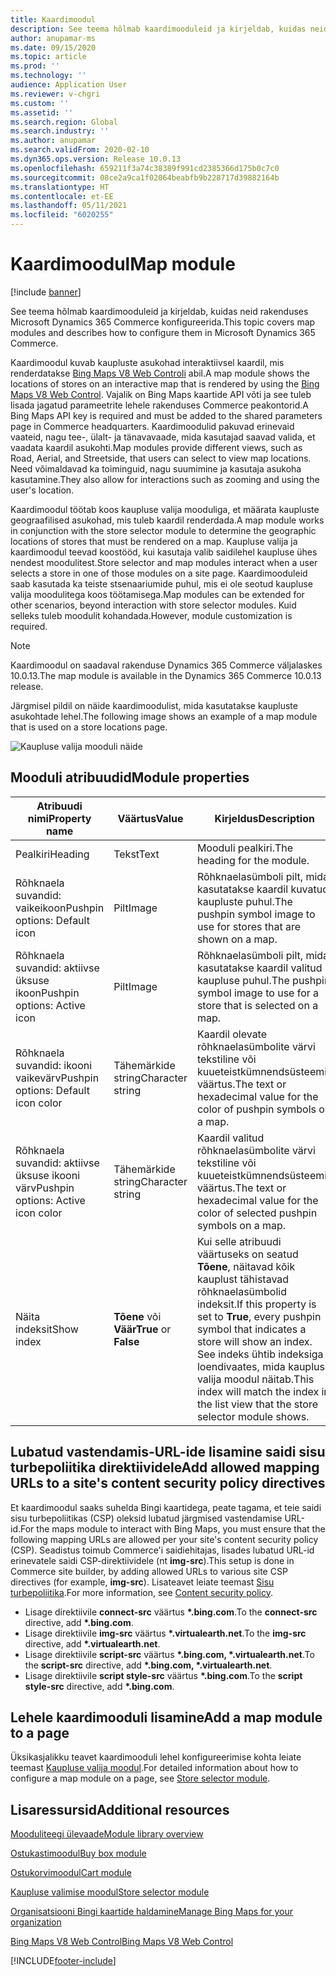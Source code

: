 ```yaml
---
title: Kaardimoodul
description: See teema hõlmab kaardimooduleid ja kirjeldab, kuidas neid rakenduses Microsoft Dynamics 365 Commerce konfigureerida.
author: anupamar-ms
ms.date: 09/15/2020
ms.topic: article
ms.prod: ''
ms.technology: ''
audience: Application User
ms.reviewer: v-chgri
ms.custom: ''
ms.assetid: ''
ms.search.region: Global
ms.search.industry: ''
ms.author: anupamar
ms.search.validFrom: 2020-02-10
ms.dyn365.ops.version: Release 10.0.13
ms.openlocfilehash: 659211f3a74c38389f991cd2385366d175b0c7c0
ms.sourcegitcommit: 08ce2a9ca1f02064beabfb9b228717d39882164b
ms.translationtype: HT
ms.contentlocale: et-EE
ms.lasthandoff: 05/11/2021
ms.locfileid: "6020255"
---
```

# <a name="map-module"></a><span data-ttu-id="8dd43-103">Kaardimoodul</span><span class="sxs-lookup"><span data-stu-id="8dd43-103">Map module</span></span>

[!include [banner](includes/banner.md)]


<span data-ttu-id="8dd43-104">See teema hõlmab kaardimooduleid ja kirjeldab, kuidas neid rakenduses Microsoft Dynamics 365 Commerce konfigureerida.</span><span class="sxs-lookup"><span data-stu-id="8dd43-104">This topic covers map modules and describes how to configure them in Microsoft Dynamics 365 Commerce.</span></span>

<span data-ttu-id="8dd43-105">Kaardimoodul kuvab kaupluste asukohad interaktiivsel kaardil, mis renderdatakse [Bing Maps V8 Web Controli](/bingmaps/v8-web-control/) abil.</span><span class="sxs-lookup"><span data-stu-id="8dd43-105">A map module shows the locations of stores on an interactive map that is rendered by using the [Bing Maps V8 Web Control](/bingmaps/v8-web-control/).</span></span> <span data-ttu-id="8dd43-106">Vajalik on Bing Maps kaartide API võti ja see tuleb lisada jagatud parameetrite lehele rakenduses Commerce peakontorid.</span><span class="sxs-lookup"><span data-stu-id="8dd43-106">A Bing Maps API key is required and must be added to the shared parameters page in Commerce headquarters.</span></span> <span data-ttu-id="8dd43-107">Kaardimoodulid pakuvad erinevaid vaateid, nagu tee-, ülalt- ja tänavavaade, mida kasutajad saavad valida, et vaadata kaardil asukohti.</span><span class="sxs-lookup"><span data-stu-id="8dd43-107">Map modules provide different views, such as Road, Aerial, and Streetside, that users can select to view map locations.</span></span> <span data-ttu-id="8dd43-108">Need võimaldavad ka toiminguid, nagu suumimine ja kasutaja asukoha kasutamine.</span><span class="sxs-lookup"><span data-stu-id="8dd43-108">They also allow for interactions such as zooming and using the user's location.</span></span>

<span data-ttu-id="8dd43-109">Kaardimoodul töötab koos kaupluse valija mooduliga, et määrata kaupluste geograafilised asukohad, mis tuleb kaardil renderdada.</span><span class="sxs-lookup"><span data-stu-id="8dd43-109">A map module works in conjunction with the store selector module to determine the geographic locations of stores that must be rendered on a map.</span></span> <span data-ttu-id="8dd43-110">Kaupluse valija ja kaardimoodul teevad koostööd, kui kasutaja valib saidilehel kaupluse ühes nendest moodulitest.</span><span class="sxs-lookup"><span data-stu-id="8dd43-110">Store selector and map modules interact when a user selects a store in one of those modules on a site page.</span></span> <span data-ttu-id="8dd43-111">Kaardimooduleid saab kasutada ka teiste stsenaariumide puhul, mis ei ole seotud kaupluse valija moodulitega koos töötamisega.</span><span class="sxs-lookup"><span data-stu-id="8dd43-111">Map modules can be extended for other scenarios, beyond interaction with store selector modules.</span></span> <span data-ttu-id="8dd43-112">Kuid selleks tuleb moodulit kohandada.</span><span class="sxs-lookup"><span data-stu-id="8dd43-112">However, module customization is required.</span></span>

> [!NOTE]
> <span data-ttu-id="8dd43-113">Kaardimoodul on saadaval rakenduse Dynamics 365 Commerce väljalaskes 10.0.13.</span><span class="sxs-lookup"><span data-stu-id="8dd43-113">The map module is available in the Dynamics 365 Commerce 10.0.13 release.</span></span>

<span data-ttu-id="8dd43-114">Järgmisel pildil on näide kaardimoodulist, mida kasutatakse kaupluste asukohtade lehel.</span><span class="sxs-lookup"><span data-stu-id="8dd43-114">The following image shows an example of a map module that is used on a store locations page.</span></span>

![Kaupluse valija mooduli näide](./media/ecommerce-Storelocator.PNG)

## <a name="module-properties"></a><span data-ttu-id="8dd43-116">Mooduli atribuudid</span><span class="sxs-lookup"><span data-stu-id="8dd43-116">Module properties</span></span>

| <span data-ttu-id="8dd43-117">Atribuudi nimi</span><span class="sxs-lookup"><span data-stu-id="8dd43-117">Property name</span></span>             | <span data-ttu-id="8dd43-118">Väärtus</span><span class="sxs-lookup"><span data-stu-id="8dd43-118">Value</span></span>                 | <span data-ttu-id="8dd43-119">Kirjeldus</span><span class="sxs-lookup"><span data-stu-id="8dd43-119">Description</span></span> |
|---------------------------|-----------------------|-------------|
| <span data-ttu-id="8dd43-120">Pealkiri</span><span class="sxs-lookup"><span data-stu-id="8dd43-120">Heading</span></span> | <span data-ttu-id="8dd43-121">Tekst</span><span class="sxs-lookup"><span data-stu-id="8dd43-121">Text</span></span> | <span data-ttu-id="8dd43-122">Mooduli pealkiri.</span><span class="sxs-lookup"><span data-stu-id="8dd43-122">The heading for the module.</span></span> |
| <span data-ttu-id="8dd43-123">Rõhknaela suvandid: vaikeikoon</span><span class="sxs-lookup"><span data-stu-id="8dd43-123">Pushpin options: Default icon</span></span> | <span data-ttu-id="8dd43-124">Pilt</span><span class="sxs-lookup"><span data-stu-id="8dd43-124">Image</span></span> | <span data-ttu-id="8dd43-125">Rõhknaelasümboli pilt, mida kasutatakse kaardil kuvatud kaupluste puhul.</span><span class="sxs-lookup"><span data-stu-id="8dd43-125">The pushpin symbol image to use for stores that are shown on a map.</span></span> |
| <span data-ttu-id="8dd43-126">Rõhknaela suvandid: aktiivse üksuse ikoon</span><span class="sxs-lookup"><span data-stu-id="8dd43-126">Pushpin options: Active icon</span></span> | <span data-ttu-id="8dd43-127">Pilt</span><span class="sxs-lookup"><span data-stu-id="8dd43-127">Image</span></span> | <span data-ttu-id="8dd43-128">Rõhknaelasümboli pilt, mida kasutatakse kaardil valitud kaupluse puhul.</span><span class="sxs-lookup"><span data-stu-id="8dd43-128">The pushpin symbol image to use for a store that is selected on a map.</span></span> |
| <span data-ttu-id="8dd43-129">Rõhknaela suvandid: ikooni vaikevärv</span><span class="sxs-lookup"><span data-stu-id="8dd43-129">Pushpin options: Default icon color</span></span> | <span data-ttu-id="8dd43-130">Tähemärkide string</span><span class="sxs-lookup"><span data-stu-id="8dd43-130">Character string</span></span> | <span data-ttu-id="8dd43-131">Kaardil olevate rõhknaelasümbolite värvi tekstiline või kuueteistkümnendsüsteemis väärtus.</span><span class="sxs-lookup"><span data-stu-id="8dd43-131">The text or hexadecimal value for the color of pushpin symbols on a map.</span></span> |
| <span data-ttu-id="8dd43-132">Rõhknaela suvandid: aktiivse üksuse ikooni värv</span><span class="sxs-lookup"><span data-stu-id="8dd43-132">Pushpin options: Active icon color</span></span> | <span data-ttu-id="8dd43-133">Tähemärkide string</span><span class="sxs-lookup"><span data-stu-id="8dd43-133">Character string</span></span> | <span data-ttu-id="8dd43-134">Kaardil valitud rõhknaelasümbolite värvi tekstiline või kuueteistkümnendsüsteemis väärtus.</span><span class="sxs-lookup"><span data-stu-id="8dd43-134">The text or hexadecimal value for the color of selected pushpin symbols on a map.</span></span> |
| <span data-ttu-id="8dd43-135">Näita indeksit</span><span class="sxs-lookup"><span data-stu-id="8dd43-135">Show index</span></span> | <span data-ttu-id="8dd43-136">**Tõene** või **Väär**</span><span class="sxs-lookup"><span data-stu-id="8dd43-136">**True** or **False**</span></span> | <span data-ttu-id="8dd43-137">Kui selle atribuudi väärtuseks on seatud **Tõene**, näitavad kõik kauplust tähistavad rõhknaelasümbolid indeksit.</span><span class="sxs-lookup"><span data-stu-id="8dd43-137">If this property is set to **True**, every pushpin symbol that indicates a store will show an index.</span></span> <span data-ttu-id="8dd43-138">See indeks ühtib indeksiga loendivaates, mida kaupluse valija moodul näitab.</span><span class="sxs-lookup"><span data-stu-id="8dd43-138">This index will match the index in the list view that the store selector module shows.</span></span> |

## <a name="add-allowed-mapping-urls-to-a-sites-content-security-policy-directives"></a><span data-ttu-id="8dd43-139">Lubatud vastendamis-URL-ide lisamine saidi sisu turbepoliitika direktiividele</span><span class="sxs-lookup"><span data-stu-id="8dd43-139">Add allowed mapping URLs to a site's content security policy directives</span></span>

<span data-ttu-id="8dd43-140">Et kaardimoodul saaks suhelda Bingi kaartidega, peate tagama, et teie saidi sisu turbepoliitikas (CSP) oleksid lubatud järgmised vastendamise URL-id.</span><span class="sxs-lookup"><span data-stu-id="8dd43-140">For the maps module to interact with Bing Maps, you must ensure that the following mapping URLs are allowed per your site's content security policy (CSP).</span></span> <span data-ttu-id="8dd43-141">Seadistus toimub Commerce'i saidiehitajas, lisades lubatud URL-id erinevatele saidi CSP-direktiividele (nt **img-src**).</span><span class="sxs-lookup"><span data-stu-id="8dd43-141">This setup is done in Commerce site builder, by adding allowed URLs to various site CSP directives (for example, **img-src**).</span></span> <span data-ttu-id="8dd43-142">Lisateavet leiate teemast [Sisu turbepoliitika](manage-csp.md).</span><span class="sxs-lookup"><span data-stu-id="8dd43-142">For more information, see [Content security policy](manage-csp.md).</span></span> 

- <span data-ttu-id="8dd43-143">Lisage direktiivile **connect-src** väärtus **&#42;.bing.com**.</span><span class="sxs-lookup"><span data-stu-id="8dd43-143">To the **connect-src** directive, add **&#42;.bing.com**.</span></span>
- <span data-ttu-id="8dd43-144">Lisage direktiivile **img-src** väärtus **&#42;.virtualearth.net**.</span><span class="sxs-lookup"><span data-stu-id="8dd43-144">To the **img-src** directive, add **&#42;.virtualearth.net**.</span></span>
- <span data-ttu-id="8dd43-145">Lisage direktiivile **script-src** väärtus **&#42;.bing.com, &#42;.virtualearth.net**.</span><span class="sxs-lookup"><span data-stu-id="8dd43-145">To the **script-src** directive, add **&#42;.bing.com, &#42;.virtualearth.net**.</span></span>
- <span data-ttu-id="8dd43-146">Lisage direktiivile **script style-src** väärtus **&#42;.bing.com**.</span><span class="sxs-lookup"><span data-stu-id="8dd43-146">To the **script style-src** directive, add **&#42;.bing.com**.</span></span>

## <a name="add-a-map-module-to-a-page"></a><span data-ttu-id="8dd43-147">Lehele kaardimooduli lisamine</span><span class="sxs-lookup"><span data-stu-id="8dd43-147">Add a map module to a page</span></span>

<span data-ttu-id="8dd43-148">Üksikasjalikku teavet kaardimooduli lehel konfigureerimise kohta leiate teemast [Kaupluse valija moodul](store-selector.md).</span><span class="sxs-lookup"><span data-stu-id="8dd43-148">For detailed information about how to configure a map module on a page, see [Store selector module](store-selector.md).</span></span> 
 
## <a name="additional-resources"></a><span data-ttu-id="8dd43-149">Lisaressursid</span><span class="sxs-lookup"><span data-stu-id="8dd43-149">Additional resources</span></span>

[<span data-ttu-id="8dd43-150">Mooduliteegi ülevaade</span><span class="sxs-lookup"><span data-stu-id="8dd43-150">Module library overview</span></span>](starter-kit-overview.md)

[<span data-ttu-id="8dd43-151">Ostukastimoodul</span><span class="sxs-lookup"><span data-stu-id="8dd43-151">Buy box module</span></span>](add-buy-box.md)

[<span data-ttu-id="8dd43-152">Ostukorvimoodul</span><span class="sxs-lookup"><span data-stu-id="8dd43-152">Cart module</span></span>](add-cart-module.md)

[<span data-ttu-id="8dd43-153">Kaupluse valimise moodul</span><span class="sxs-lookup"><span data-stu-id="8dd43-153">Store selector module</span></span>](store-selector.md)

[<span data-ttu-id="8dd43-154">Organisatsiooni Bingi kaartide haldamine</span><span class="sxs-lookup"><span data-stu-id="8dd43-154">Manage Bing Maps for your organization</span></span>](./dev-itpro/manage-bing-maps.md)

[<span data-ttu-id="8dd43-155">Bing Maps V8 Web Control</span><span class="sxs-lookup"><span data-stu-id="8dd43-155">Bing Maps V8 Web Control</span></span>](/bingmaps/v8-web-control/)


[!INCLUDE[footer-include](../includes/footer-banner.md)]